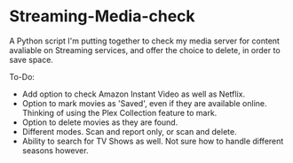 Streaming-Media-check
=====================

A Python script I'm putting together to check my media server for content avaliable on Streaming services, and offer the choice to delete, in order to save space.

To-Do:
- Add option to check Amazon Instant Video as well as Netflix.
- Option to mark movies as 'Saved', even if they are available online. Thinking of using the Plex Collection feature to mark.
- Option to delete movies as they are found.
- Different modes. Scan and report only, or scan and delete.
- Ability to search for TV Shows as well. Not sure how to handle different seasons however.

